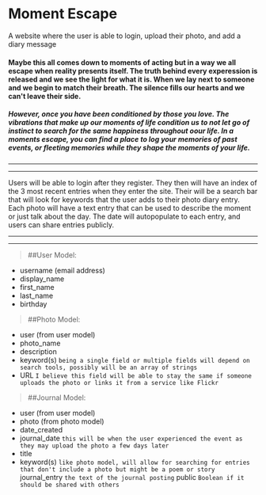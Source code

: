 # Moment Escape

A website where the user is able to login,
upload their photo, and add a diary message

#### Maybe this all comes down to moments of acting but in a way we all escape when reality presents itself. The truth behind every experession is released and we see the light for what it is. When we lay next to someone and we begin to match their breath. The silence fills our hearts and we can't leave their side.

##### However, once you have been conditioned by those you love. The vibrations that make up our moments of life condition us to not let go of instinct to search for the same happiness throughout oour life. In a moments escape, you can find a place to log your memories of past events, or fleeting memories while they  shape the moments of your life.

_________________________________________________________

_________________________________________________________

Users will be able to login after they register. They then will have an index of the 3 most recent entries when they enter the site. Their will be a search bar that will look for keywords that the user adds to their photo diary entry. Each photo will have a text entry that can be used to describe the moment or just talk about the day. The date will autopopulate to each entry, and users can share entries publicly.

_________________________________________________________

_________________________________________________________

> ##User Model:
* username (email address)
* display_name
* first_name
* last_name
* birthday

> ##Photo Model:
* user (from user model)
* photo_name
* description
* keyword(s) ` being a single field or multiple fields will depend on search tools, possibly will be an array of strings `
* URL ` I believe this field will be able to stay the same if someone uploads the photo or links it from a service like Flickr `


> ##Journal Model:
* user (from user model)
* photo (from photo model)
* date_created
* journal_date ` this will be when the user experienced the event as they may upload the photo a few days later `
* title
* keyword(s) ` like photo model, will allow for searching for entries that don't include a photo but might be a poem or story `
journal_entry ` the text of the journal posting `
public ` Boolean if it should be shared with others `






